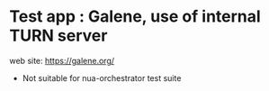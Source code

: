 # Test app : Galene, use of internal TURN server

web site: https://galene.org/

  -   Not suitable for nua-orchestrator test suite

